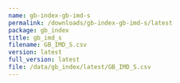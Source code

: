 ```yaml
---
name: gb-index-gb-imd-s
permalink: /downloads/gb-index-gb-imd-s/latest
package: gb_index
title: gb_imd_s
filename: GB_IMD_S.csv
version: latest
full_version: latest
file: /data/gb_index/latest/GB_IMD_S.csv
---
```


